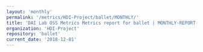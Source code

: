 ```yaml
---
layout: 'monthly'
permalink: '/metrics/HDI-Project/ballet/MONTHLY/'
title: 'DAI Lab OSS Metrics Metrics report for ballet | MONTHLY-REPORT-2018-12-01'
organization: 'HDI-Project'
repository: 'ballet'
current_date: '2018-12-01'
---
```

